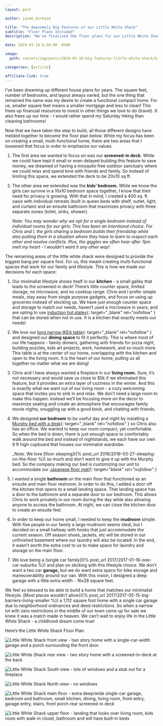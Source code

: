 ```yaml
---
layout: post

author: jaime_durheim

title: "The Awesomely Big Features of our Little White Shack"
subtitle: "Floor Plans Included"
description: "We've finalized the floor plans for our Little White Shack. In most places, we went small. But in a couple we went big. Come check out the plans!"

date: 2019-03-19 6:58:00 -0500

image:
  path: /assets/img/posts/2019-03-19-big-features-little-white-shack/big-features-little-white-shack.jpg

categories: [article]

affiliate-link: true
---
```


I’ve been dreaming up different house plans for years. The square feet, number of bedrooms, and layout always varied, but the one thing that remained the same was my desire to create a functional compact home. For us, smaller square feet means a smaller mortgage and less to clean! This frees up financial resources to invest in other things we love to do (travel). It also frees up our time - I would rather spend my Saturday hiking than cleaning bathrooms!

Now that we have taken the step to build, all those different designs have melded together to become the floor plan below. While my focus has been on creating a small, multi-functional home, there are two areas that I loosened that focus in order to emphasize our values.

1. The first area we wanted to focus on was our __screened-in deck.__ While we could have kept it small or even delayed building this feature to save money, we dreamed of having a mosquito free outdoor sanctuary where we could relax and spend time with friends and family. So instead of limiting this space, we extended the deck to be 20x10 sq ft.

2. The other area we extended was the __kids’ bedroom.__ While we know the girls can survive in a 10x10 bedroom space together, I know that their need for privacy is growing.  With that in mind, I created a 400 sq. ft. oasis with individual retreats (built in queen beds with shelf, outlet, light, and curtain) and an ensuite bathroom that maximizes privacy with three separate zones (toilet, sinks, shower).  

    _Note: You may wonder why we opt for a single bedroom instead of individual rooms for our girls: This has been an intentional choice. For Chris and I, the girls sharing a bedroom builds their friendship while also putting them in a situation where they have to learn to respect each other and resolve conflicts. Plus, the giggles we often hear after 7pm melt my heart - I wouldn’t want it any other way!_

The remaining areas of the little white shack were designed to provide the biggest bang per square foot. For us, this meant creating multi-functional spaces that work for our family and lifestyle. This is how we made our decisions for each space:

1. Our minimalist lifestyle shows itself in our __kitchen__ - a small galley that leads to the screened-in deck! There’s little counter space, limited storage, no microwave, and no cooktop range. Chris and I prefer simple meals, stay away from single purpose gadgets, and focus on using up groceries instead of stocking up. We have just enough counter space and storage to match our needs, haven’t used a microwave in years, and are opting to use [induction hot plates](https://amzn.to/2Cso2xF){: target="_blank" rel="nofollow" } that can be stored when not in use. It is a kitchen that exactly meets our needs!

2. We love our [long narrow IKEA table](https://www.ikea.com/us/en/catalog/products/80290816/){: target="_blank" rel="nofollow" } and designed our __dining space__ to fit it perfectly. This is where most of our life happens - family dinners, gathering with friends for pizza night, building puzzles, kids art projects, work, homework, and so much more. This table is at the center of our home, overlapping with the kitchen and open to the living room. It is the heart of our home, pulling us all together no matter what we are doing!

3. Chris and I have always wanted a fireplace in our __living room.__ Sure, it’s not necessary and would save us close to $5k if we eliminated this feature, but it provides an extra layer of coziness in the winter. And this is exactly what we want out of our living room - a cozy welcoming space that invites you to sink in and relax. We don’t need a large room to make this happen. Instead we’ll be focusing more on the decor to maximize seating and create an atmosphere that encourages family movie nights, snuggling up with a good book, and chatting with friends.

4. We designed __our bedroom__ to be useful day and night by installing a [Murphy bed with a desk](https://expandfurniture.com/product/murphysofa-wall-bed-desk/){: target="_blank" rel="nofollow" } so Chris also has an office. We wanted to keep our room compact, yet comfortable. So when the bed is down, there is just enough space to comfortably walk around the bed and instead of nightstands, we each have our own 9 ft high cupboard that houses our minimalist wardrobe.    

    _Note: We love [floor sleeping]({% post_url 2018/2018-03-27-sleeping-on-the-floor %}) so much and don’t want to give it up with the Murphy bed. So the company making our bed is customizing our unit to accommodate our [Japanese floor mat!](http://amzn.to/2HVFtXC){: target="_blank" rel="nofollow" }_

5. I wanted a single __bathroom__ on the main floor that functioned as an ensuite and main floor restroom. In order to do this, I added a door off the kitchen that opens to a small landing space. That landing space has a door to the bathroom and a separate door to our bedroom. This allows Chris to work privately in our room during the day while also allowing anyone to access the bathroom. At night, we can close the kitchen door to create an ensuite feel.

6. In order to keep our home small, I needed to keep the __mudroom__ simple. With five people in our family a large mudroom seems ideal, but I decided on a small hallway with hooks that just accommodate the current season. Off season shoes, jackets, etc will be stored in our unfinished basement where our laundry will also be located. In the end, it wasn’t worth the extra cost to us to make space for laundry and storage on the main floor.

7. We love being a [single car family]({% post_url 2017/2017-01-16-one-car-suburbs %}) and plan on sticking with this lifestyle choice. We don’t want a two car __garage,__ but we do want extra space for bike storage and maneuverability around our van. With this vision, I designed a deep garage with a little extra width - 16x28 square feet.  

We feel so blessed to be able to build a home that matches our minimalist lifestyle. [Most places wouldn’t allow]({% post_url 2017/2017-05-15-big-barriers-living-smaller %}) a 1,112 square foot home with a single car garage due to neighborhood ordinances and deed restrictions. So when a narrow lot with zero restrictions in the middle of our town came up for sale we knew it was a match made in heaven. We can’t wait to enjoy life in the Little White Shack - a childhood dream come true!

Here’s the Little White Shack Floor Plan:

![Little White Shack front view - two story home with a single-car-width garage and a porch surrounding the front door.]({{site.url}}/assets/img/posts/2019-03-19-big-features-little-white-shack/little-white-shack-front.png)

![Little White Shack rear view - two story home with a screened-in-deck at the back]({{site.url}}/assets/img/posts/2019-03-19-big-features-little-white-shack/little-white-shack-rear.png)

![Little White Shack South view - lots of windows and a stub out for a fireplace]({{site.url}}/assets/img/posts/2019-03-19-big-features-little-white-shack/little-white-shack-south.png)

![Little White Shack North view - no windows]({{site.url}}/assets/img/posts/2019-03-19-big-features-little-white-shack/little-white-shack-north.png)

![Little White Shack main floor - extra deep/wide single-car garage, bedroom and bathroom, small kitchen, dining, living room, front entry, garage entry, stairs, front porch rear screened-in deck]({{site.url}}/assets/img/posts/2019-03-19-big-features-little-white-shack/little-white-shack-main-floor.png)

![Little White Shack upper floor - landing that looks over living room, kids room with walk-in closet, bathroom and will have built-in beds]({{site.url}}/assets/img/posts/2019-03-19-big-features-little-white-shack/little-white-shack-upper-floor.png)
